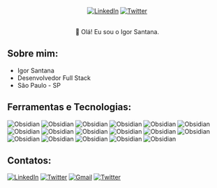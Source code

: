 

<div align="center">
    <a href="https://www.linkedin.com/in/igor-santanaa/" target="_blank"><img src="https://img.shields.io/badge/linkedin-%23483699.svg?style=for-the-badge&logo=linkedin&logoColor=white" alt="LinkedIn"></a>
    <a href="https://twitter.com/igorhkd" target="_blank"><img src="https://img.shields.io/badge/twitter-%23483699.svg?style=for-the-badge&logo=twitter&logoColor=white" alt="Twitter"></a>
</div>
<br>
<p align="center">👋 Olá! Eu sou o Igor Santana.</p>

## Sobre mim:
- Igor Santana
- Desenvolvedor Full Stack
- São Paulo - SP

## Ferramentas e Tecnologias:

![Obsidian](https://img.shields.io/badge/javascript-%23483699.svg?style=for-the-badge&logo=javascript&logoColor=white)
![Obsidian](https://img.shields.io/badge/typescript-%23483699.svg?style=for-the-badge&logo=typescript&logoColor=white)
![Obsidian](https://img.shields.io/badge/react-%23483699.svg?style=for-the-badge&logo=react&logoColor=white)
![Obsidian](https://img.shields.io/badge/react_native-%23483699.svg?style=for-the-badge&logo=react&logoColor=white)
![Obsidian](https://img.shields.io/badge/node_js-%23483699.svg?style=for-the-badge&logo=node.js&logoColor=white)
![Obsidian](https://img.shields.io/badge/nest_js-%23483699.svg?style=for-the-badge&logo=nestjs&logoColor=white)
![Obsidian](https://img.shields.io/badge/next-%23483699.svg?style=for-the-badge&logo=next.js&logoColor=white)
![Obsidian](https://img.shields.io/badge/html5-%23483699.svg?style=for-the-badge&logo=html5&logoColor=white)
![Obsidian](https://img.shields.io/badge/css3-%23483699.svg?style=for-the-badge&logo=css3&logoColor=white)
![Obsidian](https://img.shields.io/badge/jest-%23483699.svg?style=for-the-badge&logo=jest&logoColor=white)
![Obsidian](https://img.shields.io/badge/tailwind_cSS-%23483699.svg?style=for-the-badge&logo=tailwindcSS&logoColor=white)
![Obsidian](https://img.shields.io/badge/storybook-%23483699.svg?style=for-the-badge&logo=storybook&logoColor=white)
![Obsidian](https://img.shields.io/badge/sass-%23483699.svg?style=for-the-badge&logo=sass&logoColor=white)
![Obsidian](https://img.shields.io/badge/git-%23483699.svg?style=for-the-badge&logo=git&logoColor=white)
![Obsidian](https://img.shields.io/badge/styled_components-%23483699.svg?style=for-the-badge&logo=Styled-Components&logoColor=white)
![Obsidian](https://img.shields.io/badge/postgres-%23483699.svg?style=for-the-badge&logo=postgresql&logoColor=white)
![Obsidian](https://img.shields.io/badge/visual_studio_code-%23483699.svg?style=for-the-badge&logo=visual-studio&logoColor=white)


## Contatos:

<a href="https://www.linkedin.com/in/igor-santanaa/" target="_blank"><img src="https://img.shields.io/badge/linkedin-%23483699.svg?style=for-the-badge&logo=linkedin&logoColor=white" alt="LinkedIn"></a>
<a href="https://twitter.com/igorhkd" target="_blank"><img src="https://img.shields.io/badge/twitter-%23483699.svg?style=for-the-badge&logo=twitter&logoColor=white" alt="Twitter"></a>
<a href="mailto:igor.santanahkd@gmail.com"><img src="https://img.shields.io/badge/gmail-%23483699.svg?style=for-the-badge&logo=gmail&logoColor=white" alt="Gmail"></a>
<a href="#" target="_blank"><img src="https://img.shields.io/badge/discord-%23483699.svg?style=for-the-badge&logo=discord&logoColor=white" alt="Twitter"></a>
